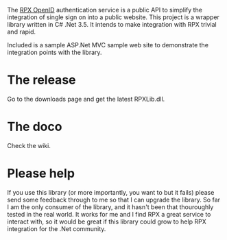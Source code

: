 The [RPX OpenID](http://rpxnow.com/) authentication service is a public API to simplify the integration of single sign on into a public website. This project is a wrapper library written in C# .Net 3.5. It intends to make integration with RPX trivial and rapid.

Included is a sample ASP.Net MVC sample web site to demonstrate the integration points with the library.

# The release

Go to the downloads page and get the latest RPXLib.dll.

# The doco

Check the wiki.

# Please help

If you use this library (or more importantly, you want to but it fails) please send some feedback through to me so that I can upgrade the library. So far I am the only consumer of the library, and it hasn't been that thouroughly tested in the real world. It works for me and I find RPX a great service to interact with, so it would be great if this library could grow to help RPX integration for the .Net community.